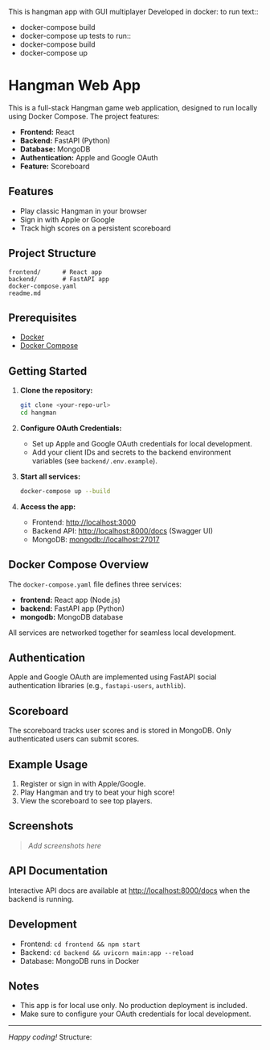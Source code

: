 This is hangman app with GUI
multiplayer
Developed in docker:
to run text:: 
- docker-compose build
- docker-compose up tests
to run::
- docker-compose build
- docker-compose up
# Hangman Web App

This is a full-stack Hangman game web application, designed to run locally using Docker Compose. The project features:

- **Frontend:** React
- **Backend:** FastAPI (Python)
- **Database:** MongoDB
- **Authentication:** Apple and Google OAuth
- **Feature:** Scoreboard

## Features

- Play classic Hangman in your browser
- Sign in with Apple or Google
- Track high scores on a persistent scoreboard

## Project Structure

```
frontend/      # React app
backend/       # FastAPI app
docker-compose.yaml
readme.md
```

## Prerequisites

- [Docker](https://www.docker.com/products/docker-desktop)
- [Docker Compose](https://docs.docker.com/compose/)

## Getting Started

1. **Clone the repository:**
	```bash
	git clone <your-repo-url>
	cd hangman
	```

2. **Configure OAuth Credentials:**
	- Set up Apple and Google OAuth credentials for local development.
	- Add your client IDs and secrets to the backend environment variables (see `backend/.env.example`).

3. **Start all services:**
	```bash
	docker-compose up --build
	```

4. **Access the app:**
	- Frontend: [http://localhost:3000](http://localhost:3000)
	- Backend API: [http://localhost:8000/docs](http://localhost:8000/docs) (Swagger UI)
	- MongoDB: [mongodb://localhost:27017](mongodb://localhost:27017)

## Docker Compose Overview

The `docker-compose.yaml` file defines three services:

- **frontend:** React app (Node.js)
- **backend:** FastAPI app (Python)
- **mongodb:** MongoDB database

All services are networked together for seamless local development.

## Authentication

Apple and Google OAuth are implemented using FastAPI social authentication libraries (e.g., `fastapi-users`, `authlib`).

## Scoreboard

The scoreboard tracks user scores and is stored in MongoDB. Only authenticated users can submit scores.

## Example Usage

1. Register or sign in with Apple/Google.
2. Play Hangman and try to beat your high score!
3. View the scoreboard to see top players.

## Screenshots

> _Add screenshots here_

## API Documentation

Interactive API docs are available at [http://localhost:8000/docs](http://localhost:8000/docs) when the backend is running.

## Development

- Frontend: `cd frontend && npm start`
- Backend: `cd backend && uvicorn main:app --reload`
- Database: MongoDB runs in Docker

## Notes

- This app is for local use only. No production deployment is included.
- Make sure to configure your OAuth credentials for local development.

---
_Happy coding!_
Structure:
